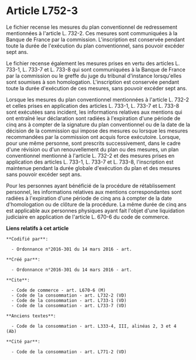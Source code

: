 # Article L752-3

Le fichier recense les mesures du plan conventionnel de redressement mentionnées à l'article L. 732-2. Ces mesures sont
communiquées à la Banque de France par la commission. L'inscription est conservée pendant toute la durée de l'exécution du
plan conventionnel, sans pouvoir excéder sept ans. 

Le fichier recense également les mesures prises en vertu des articles L. 733-1, L. 733-7 et L. 733-8 qui sont communiquées à
la Banque de France par la commission ou le greffe du juge du tribunal d'instance lorsqu'elles sont soumises à son
homologation. L'inscription est conservée pendant toute la durée d'exécution de ces mesures, sans pouvoir excéder sept ans. 

Lorsque les mesures du plan conventionnel mentionnées à l'article L. 732-2 et celles prises en application des articles L.
733-1, L. 733-7 et L. 733-8 sont exécutées sans incident, les informations relatives aux mentions qui ont entraîné leur
déclaration sont radiées à l'expiration d'une période de cinq ans à compter de la signature du plan conventionnel ou de la
date de la décision de la commission qui impose des mesures ou lorsque les mesures recommandées par la commission ont acquis
force exécutoire. Lorsque, pour une même personne, sont prescrits successivement, dans le cadre d'une révision ou d'un
renouvellement du plan ou des mesures, un plan conventionnel mentionné à l'article L. 732-2 et des mesures prises en
application des articles L. 733-1, L. 733-7 et L. 733-8, l'inscription est maintenue pendant la durée globale d'exécution du
plan et des mesures sans pouvoir excéder sept ans. 

Pour les personnes ayant bénéficié de la procédure de rétablissement personnel, les informations relatives aux mentions
correspondantes sont radiées à l'expiration d'une période de cinq ans à compter de la date d'homologation ou de clôture de la
procédure. La même durée de cinq ans est applicable aux personnes physiques ayant fait l'objet d'une liquidation judiciaire
en application de l'article L. 670-6 du code de commerce.

**Liens relatifs à cet article**

	**Codifié par**:

	  - Ordonnance n°2016-301 du 14 mars 2016 - art.

	**Créé par**:

	  - Ordonnance n°2016-301 du 14 mars 2016 - art.

	**Cite**:

	  - Code de commerce - art. L670-6 (M)
	  - Code de la consommation - art. L732-2 (VD)
	  - Code de la consommation - art. L733-1 (VD)
	  - Code de la consommation - art. L733-7 (VD)

	**Anciens textes**:

	  - Code de la consommation - art. L333-4, III, alinéas 2, 3 et 4  (Ab)

	**Cité par**:

	  - Code de la consommation - art. L771-2 (VD)
